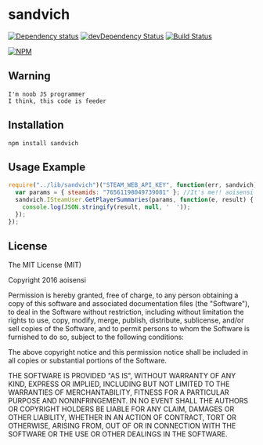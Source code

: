 # sandvich

[![Dependency status](https://img.shields.io/david/aoisensi/sandvich.svg?style=flat)](https://david-dm.org/aoisensi/sandvich)
[![devDependency Status](https://img.shields.io/david/dev/aoisensi/sandvich.svg?style=flat)](https://david-dm.org/aoisensi/sandvich#info=devDependencies)
[![Build Status](https://img.shields.io/travis/aoisensi/sandvich.svg?style=flat&branch=master)](https://travis-ci.org/aoisensi/sandvich)

[![NPM](https://nodei.co/npm/sandvich.svg?style=flat)](https://npmjs.org/package/sandvich)

## Warning

    I'm noob JS programmer
    I think, this code is feeder

## Installation

    npm install sandvich

## Usage Example

```javascript
require("../lib/sandvich")("STEAM_WEB_API_KEY", function(err, sandvich) {
  var params = { steamids: "76561198049739081" }; //It's me!! aoisensi
  sandvich.ISteamUser.GetPlayerSummaries(params, function(e, result) {
    console.log(JSON.stringify(result, null, '  '));
  });
});
```

## License

The MIT License (MIT)

Copyright 2016 aoisensi

Permission is hereby granted, free of charge, to any person obtaining a copy
of this software and associated documentation files (the "Software"), to deal
in the Software without restriction, including without limitation the rights
to use, copy, modify, merge, publish, distribute, sublicense, and/or sell
copies of the Software, and to permit persons to whom the Software is
furnished to do so, subject to the following conditions:

The above copyright notice and this permission notice shall be included in
all copies or substantial portions of the Software.

THE SOFTWARE IS PROVIDED "AS IS", WITHOUT WARRANTY OF ANY KIND, EXPRESS OR
IMPLIED, INCLUDING BUT NOT LIMITED TO THE WARRANTIES OF MERCHANTABILITY,
FITNESS FOR A PARTICULAR PURPOSE AND NONINFRINGEMENT. IN NO EVENT SHALL THE
AUTHORS OR COPYRIGHT HOLDERS BE LIABLE FOR ANY CLAIM, DAMAGES OR OTHER
LIABILITY, WHETHER IN AN ACTION OF CONTRACT, TORT OR OTHERWISE, ARISING FROM,
OUT OF OR IN CONNECTION WITH THE SOFTWARE OR THE USE OR OTHER DEALINGS IN
THE SOFTWARE.
